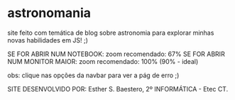 # astronomania
site feito com temática de blog sobre astronomia para explorar minhas novas habilidades em JS! ;)

SE FOR ABRIR NUM NOTEBOOK: zoom recomendado: 67% 
SE FOR ABRIR NUM MONITOR MAIOR: zoom recomendado: 100% (90% - ideal)

obs: clique nas opções da navbar para ver a pág de erro ;)

SITE DESENVOLVIDO POR: Esther S. Baestero, 2º INFORMÁTICA - Etec CT.
